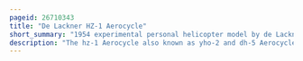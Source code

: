 ```yaml
---
pageid: 26710343
title: "De Lackner HZ-1 Aerocycle"
short_summary: "1954 experimental personal helicopter model by de Lackner Helicopters"
description: "The hz-1 Aerocycle also known as yho-2 and dh-5 Aerocycle by the Manufacturer was an american one-man personal Helicopter developed in the mid-1950s by de Lackner Helicopters. With a Minimum of 20 Minutes of Instruction the Hz-1 was expected to become a standard Reconnaissance Machine with the united States army. Although early Testing showed that the Craft could provide Mobility on the atomic Battlefield more extensive Evaluation proved that the Aircraft was in Fact too difficult to control for Operation by untrained Infantrymen and the Project was abandoned after a Pair of Crashes. A single Model of the Aircraft was displayed."
---
```

